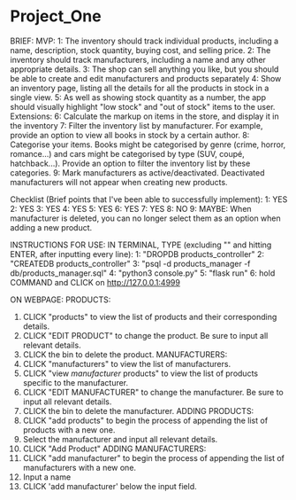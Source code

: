 # Project_One

BRIEF:
MVP:
1: The inventory should track individual products, including a name, description, stock quantity, buying cost, and selling price.
2: The inventory should track manufacturers, including a name and any other appropriate details.
3: The shop can sell anything you like, but you should be able to create and edit manufacturers and products separately
4: Show an inventory page, listing all the details for all the products in stock in a single view.
5: As well as showing stock quantity as a number, the app should visually highlight "low stock" and "out of stock" items to the user.
Extensions:
6: Calculate the markup on items in the store, and display it in the inventory
7: Filter the inventory list by manufacturer. For example, provide an option to view all books in stock by a certain author.
8: Categorise your items. Books might be categorised by genre (crime, horror, romance...) and cars might be categorised by type (SUV, coupé, hatchback...). Provide an option to filter the inventory list by these categories.
9: Mark manufacturers as active/deactivated. Deactivated manufacturers will not appear when creating new products.

Checklist (Brief points that I've been able to successfully implement):
1: YES
2: YES
3: YES
4: YES
5: YES
6: YES
7: YES
8: NO
9: MAYBE: When manufacturer is deleted, you can no longer select them as an option when adding a new product. 

INSTRUCTIONS FOR USE:
IN TERMINAL, TYPE (excluding "" and hitting ENTER, after inputting every line):
1: "DROPDB products_controller"
2: "CREATEDB products_controller"
3: "psql -d products_manager -f db/products_manager.sql"
4: "python3 console.py"
5: "flask run"
6: hold COMMAND and CLICK on http://127.0.0.1:4999

ON WEBPAGE:
PRODUCTS:
1. CLICK "products" to view the list of products and their corresponding details.
2. CLICK "EDIT PRODUCT" to change the product. Be sure to input all relevant details.
3. CLICK the bin to delete the product. 
MANUFACTURERS:
1. CLICK "manufacturers" to view the list of manufacturers.
2. CLICK "view *manufacturer* products" to view the list of products specific to the manufacturer. 
3. CLICK "EDIT MANUFACTURER" to change the manufacturer. Be sure to input all relevant details.
4. CLICK the bin to delete the manufacturer.
ADDING PRODUCTS:
1. CLICK "add products" to begin the process of appending the list of products with a new one.
2. Select the manufacturer and input all relevant details.
3. CLICK "Add Product"
ADDING MANUFACTURERS:
1. CLICK "add manufacturer" to begin the process of appending the list of manufacturers with a new one.
2. Input a name 
3. CLICK 'add manufacturer' below the input field.

